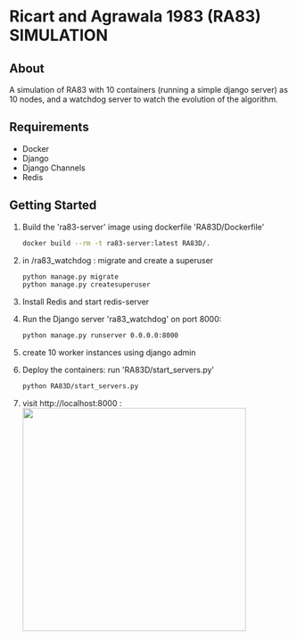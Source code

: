 # Ricart and Agrawala 1983 (RA83) SIMULATION
## About
A simulation of RA83 with 10 containers (running a simple django server) as 10 nodes, and a watchdog server to watch the evolution of the algorithm.
## Requirements
* Docker
* Django
* Django Channels
* Redis
## Getting Started
1. Build the 'ra83-server' image using dockerfile 'RA83D/Dockerfile'
    ```sh
    docker build --rm -t ra83-server:latest RA83D/.
   ```
2. in /ra83_watchdog : migrate and create a superuser
    ```sh
    python manage.py migrate
    python manage.py createsuperuser
    ```
3. Install Redis and start redis-server
4. Run the Django server 'ra83_watchdog' on port 8000:
    ```sh
    python manage.py runserver 0.0.0.0:8000
    ```

5. create 10 worker instances using django admin
6. Deploy the containers: run 'RA83D/start_servers.py'
    ```sh
    python RA83D/start_servers.py
    ```
7. visit http://localhost:8000 :
   <img src="./screenshots/ra83.png" height="400">